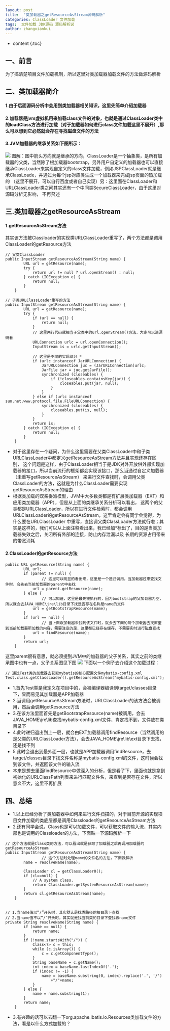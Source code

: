 ```yaml
---
layout: post
title:  "类加载器之getResourceAsStream源码解析"
categories: ClassLoader 文件加载
tags:  文件加载 JDK源码 源码解析说
author: zhangxiankui
---
```


* content
{:toc}


## 一、前言
为了搞清楚项目文件加载机制，所以这里对类加载器加载文件的方法做源码解析

## 二、类加载器简介
#### 1.由于后面源码分析中会用到类加载器相关知识，这里先简单介绍加载器
#### 2.加载器是jvm虚拟机用来加载class文件的对象，也就是通过ClassLoader类中的loadClass方法进行加载（对于加载器如何进行class文件加载这里不展开）,那么可以想到它必然就会存在寻找磁盘文件的方法
#### 3.JVM加载器的继承关系如下图所示：
![](https://zhangxiankui.github.io/imgs/originSource/jdk/ClassLoader-extends-picture.jpg)
图解：图中箭头方向就是继承的方向，ClassLoader是一个抽象类，是所有加载器的父类，当然除了根加载器bootstrap，另外用户自定义的加载器也可以直接
继承ClassLoader来实现自定义的class文件加载，例如JSPClassLoader就是继承ClassLoade，并通过为每个jsp对应类生成一个加载器来完成jsp页面的热加载的
（这里不展开，可以自行百度或者自己实现）另：这里面在ClassLoader和URLClassLoader类之间其实还有一个中间类SecureClassLoader，由于这里对源码分析无影响，
不再赘述


## 三.类加载器之getResourceAsStream
#### 1.getResourceAsStream方法
其实该方法被Classloader的实现类URLClassLoader重写了，两个方法都是调用ClassLoader的getResource方法
```
// 父类ClassLoader  
public InputStream getResourceAsStream(String name) {
        URL url = getResource(name);
        try {
            return url != null ? url.openStream() : null;
        } catch (IOException e) {
            return null;
        }
    }
    
// 子类URLClassLoader重写的方法
public InputStream getResourceAsStream(String name) {
        URL url = getResource(name);
        try {
            if (url == null) {
                return null;
            }
            // 这里两行代码就相当于父类中的url.openStream()方法，大家可以进源码看
            URLConnection urlc = url.openConnection();
            InputStream is = urlc.getInputStream();
            
            // 这里是不同的实现部分 *
            if (urlc instanceof JarURLConnection) {
                JarURLConnection juc = (JarURLConnection)urlc;
                JarFile jar = juc.getJarFile();
                synchronized (closeables) {
                    if (!closeables.containsKey(jar)) {
                        closeables.put(jar, null);
                    }
                }
            } else if (urlc instanceof sun.net.www.protocol.file.FileURLConnection) {
                synchronized (closeables) {
                    closeables.put(is, null);
                }
            }
            return is;
        } catch (IOException e) {
            return null;
        }
    }
```
- 对于这里存在一个疑问，为什么这里需要在父类ClassLoader中和子类URLClassLoader中都定义getResourceAsStream方法并且实现还存在区别，
这个问题是这样，由于ClassLoader相当于是JDK对外开放供外部实现加载器的接口，所以当前流行的框架都会实现该接口，那么当通过自定义加载器（未重写getResourceAsStream）
来进行文件查找时，会调用父类ClassLoader的方法，这就是为什么ClassLoader需要实现getResourceAsStream的理由
- 根据类加载的双亲委派模型，JVM中大多数类都是有扩展类加载器（EXT）和应用类加载器（APP），但是从上面的类继承关系分析可以看出，
这两个的父类都是URLClassLoader，所以在进行文件检索时，都会调用URLClassLoader的getResourceAsStream，这里肯定会有同学会觉得，为什么要在URLClassLoader
中重写，直接调父类ClassLoader方法就行啦；其实是这样的，我们可以从上面注释看出来，我已经加*标出了，目的是当类加载器失效之后，关闭所有外部的连接，防止内存泄漏以及
长期的资源占用带来的带宽消耗

#### 2.ClassLoader的getResource方法
```
public URL getResource(String name) {
        URL url;
        if (parent != null) {
        		// 这里可以明显的看出来，这里是一个递归调用，当加载器过来查找文件时，会先去当前加载器的parent中去找
            url = parent.getResource(name);
        } else {
        		// 可以知道，这里是最先被执行的，因为bootstrap的父加载器为空，所以就会去JAVA_HOME\jre\lib目录下找是否存在名称是name的文件
            url = getBootstrapResource(name);
        }
        if (url == null) {
        		// 当上面跟加载器未找到该文件时，就会去下面的每个加载器去找直至到当前加载器所加载的内容，需要注意的是，这里都已经存在缓存，不需要实时进行磁盘查找
            url = findResource(name);
        }
        return url;
    }
```
这里parent很有意思，就必须提到JVM中的加载器的父子关系，其实之前的类继承图中也有一点，父子关系图见下图
![](https://zhangxiankui.github.io/imgs/originSource/jdk/ClassLoader-parent-relation.jpg)
下面以一个例子去介绍这个加载过程：
```
// 通过Test类的加载器去获取mybatis的核心配置文件mybatis-config.xml
Test.class.getClassLoader().getResourceAsStream("mybatis-config.xml");
```
- 1.首先Test类是我定义在项目中的，会被编译器编译到target/classes目录下，显而易见其加载器是APP加载器
- 2.当调用getResourceAsStream方法时，URLClassLoader的该方法会被调用，然后会调用getResource方法
- 3.在该方法里面首先是getBootstrapResource(name)被调用，会去JAVA_HOME\jre\lib查找mybatis-config.xml文件，肯定找不到，文件放在类目录下
- 4.此时递归退出到上一层，就会由EXT加载器调用findResource（当然调用的是父类的URLClassLoader方法），会去JAVA_HOME\jre\lib\ext目录下去找，还是找不到
- 5.此时会退出到最外面一层，也就是APP加载器调用findResource，去target/classes目录下找文件名称是mybatis-config.xml的文件，这时候会找到该文件，并返回该文件的输入流
- 本来是想去里面findResource中做深入的分析，但是看了下，里面也就是拿到初始化的URLClassPath列表来进行匹配文件名，来查到是否存在文件，所以意义不大，这里不再扩展

## 四、总结
- 1.以上已经分析了类加载器中如何来进行文件扫描的，对于目前开源的实现项目文件加载的类底层都是调用Classloader的getResourceAsStream方法
- 2.还有同学会说，Class也是可以加载文件，可以获取文件的输入流，其实内部也是调用的Classloader的方法，下面贴一下源码解析一下

```
// 这个方法就是Class类的方法，可以看出就是获取了加载器之后再调用加载器的getResourceAsStream
public InputStream getResourceAsStream(String name) {
				// 这个方法时处理name的文件名的方法，下面做解析
        name = resolveName(name);
        
        ClassLoader cl = getClassLoader0();
        if (cl==null) {
            // A system class.
            return ClassLoader.getSystemResourceAsStream(name);
        }
        return cl.getResourceAsStream(name);
    }


// 1.当name值以“/”开头时，其实默认是找类路径的根目录下查找
// 2.当name值不以“/”开头时，其实就是找当前类的目录下查找该name文件
private String resolveName(String name) {
        if (name == null) {
            return name;
        }
        if (!name.startsWith("/")) {
            Class<?> c = this;
            while (c.isArray()) {
                c = c.getComponentType();
            }
            String baseName = c.getName();
            int index = baseName.lastIndexOf('.');
            if (index != -1) {
                name = baseName.substring(0, index).replace('.', '/')
                    +"/"+name;
            }
        } else {
            name = name.substring(1);
        }
        return name;
    }
```
- 3.有兴趣的话可以去翻一下org.apache.ibatis.io.Resources类加载文件的方法，看是以什么方式加载的？